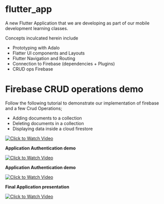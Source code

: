 
# flutter_app

A new Flutter Application that we are developing as part of our mobile development learning classes. 

Concepts inculcated herein include
* Prototyping with Adalo
* Flatter UI components and Layouts
* Flutter Navigation and Routing
* Connection to Firebase (dependencies + Plugins)
* CRUD ops Firebase

# Firebase CRUD operations demo 

Follow the following tutorial to demonstrate our implementation of firebase and a few Crud Operations; 
* Adding documents to a collection
* Deleting documents in a collection
* Displaying data inside a cloud firestore

[![Click to Watch Video](https://pixabay.com/vectors/database-storage-data-storage-152091/)](https://drive.google.com/file/d/1KhbNDpb2yLi6H5L47E5dQtgqoynIWuAq/view?usp=sharing)

**Application Authentication demo**

[![Click to Watch Video](https://pixabay.com/vectors/database-storage-data-storage-152091/)](https://drive.google.com/file/d/1kLrqSDafeQgaJNOLTyVRSlSOypzifEaO/view?usp=sharing)

**Application Authentication demo**

[![Click to Watch Video](https://pixabay.com/vectors/database-storage-data-storage-152091/)](https://drive.google.com/file/d/19Sx0EwzXEHkHGp5L6kFAyv7BJV007YPA/view?usp=sharing)

**Final Application presentation**

[![Click to Watch Video](https://pixabay.com/vectors/database-storage-data-storage-152091/)](https://drive.google.com/file/d/1PVF-5Nh0BEb5dapMraG2rnJm0Hm9Dz97/view?usp=sharing)
